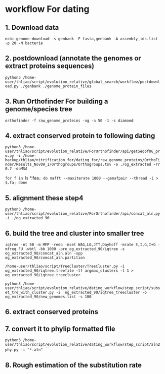 
# workflow For dating

## 1. Download data

`ncbi-genome-download -s genbank -F fasta,genbank -A assembly_ids.list -p 20 -N bacteria`


## 2. postdownload (annotate the genomes or extract proteins sequences)
`python3 /home-user/thliao/script/evolution_relative/global_search/workflow/postdownload.py ./genbank ./genome_protein_files`


## 3. Run Orthofinder For building a genome/species tree

`orthofinder -f raw_genome_proteins -og -a 50 -1 -s diamond`


## 4. extract conserved protein to following dating
`python3 /home-user/thliao/script/evolution_relative/ForOrthofinder/api/getSeqofOG_pro.py -i /home-backup/thliao/nitrification_for/dating_for/raw_genome_proteins/OrthoFinder/Results_Nov09_1/Orthogroups/Orthogroups.tsv -o ./og_extracted -rr 0.7 -doMSA`

`for f in `ls *.faa`; do mafft --maxiterate 1000 --genafpair --thread -1 > $.fa; done `
## 5. alignment these step4 

`python3 /home-user/thliao/script/evolution_relative/ForOrthofinder/api/concat_aln.py -i ./og_extracted_90`

## 6. build the tree and cluster into smaller tree
`iqtree -nt 50 -m MFP -redo -mset WAG,LG,JTT,Dayhoff -mrate E,I,G,I+G -mfreq FU -wbtl -bb 1000 -pre og_extracted_90/iqtree -s og_extracted_90/concat_aln.aln -spp og_extracted_90/concat_aln.partition`

`/home-user/thliao/script/TreeCluster/TreeCluster.py -i  og_extracted_90/iqtree.treefile -tf argmax_clusters -t 1 > og_extracted_90/iqtree_treecluster`

`python3 /home-user/thliao/script/evolution_relative/dating_workflow/step_script/subset_tre_with_cluster.py -i  og_extracted_90/iqtree_treecluster -o og_extracted_90/new_genomes.list -s 100`

## 6. extract conserved proteins


## 7. convert it to phylip formatted file
`python3 /home-user/thliao/script/evolution_relative/dating_workflow/step_script/aln2phy.py -i "*.aln" `
``

## 8. Rough estimation of the substitution rate

